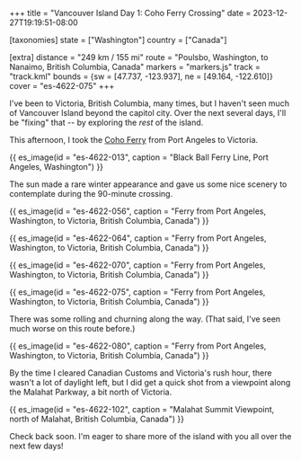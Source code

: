 +++
title = "Vancouver Island Day 1: Coho Ferry Crossing"
date = 2023-12-27T19:19:51-08:00

[taxonomies]
state = ["Washington"]
country = ["Canada"]

[extra]
distance = "249 km / 155 mi"
route = "Poulsbo, Washington, to Nanaimo, British Columbia, Canada"
markers = "markers.js"
track = "track.kml"
bounds = {sw = [47.737, -123.937], ne = [49.164, -122.610]}
cover = "es-4622-075"
+++

I've been to Victoria, British Columbia, many times, but I haven't seen much of Vancouver Island beyond the capitol city. Over the next several days, I'll be "fixing" that -- by exploring the _rest_ of the island.

<!-- more -->

This afternoon, I took the [Coho Ferry](https://www.cohoferry.com) from Port Angeles to Victoria.

{{ es_image(id = "es-4622-013", caption = "Black Ball Ferry Line, Port Angeles, Washington") }}

The sun made a rare winter appearance and gave us some nice scenery to contemplate during the 90-minute crossing.

{{ es_image(id = "es-4622-056", caption = "Ferry from Port Angeles, Washington, to Victoria, British Columbia, Canada") }}

{{ es_image(id = "es-4622-064", caption = "Ferry from Port Angeles, Washington, to Victoria, British Columbia, Canada") }}

{{ es_image(id = "es-4622-070", caption = "Ferry from Port Angeles, Washington, to Victoria, British Columbia, Canada") }}

{{ es_image(id = "es-4622-075", caption = "Ferry from Port Angeles, Washington, to Victoria, British Columbia, Canada") }}

There was some rolling and churning along the way. (That said, I've seen much worse on this route before.)

{{ es_image(id = "es-4622-080", caption = "Ferry from Port Angeles, Washington, to Victoria, British Columbia, Canada") }}

By the time I cleared Canadian Customs and Victoria's rush hour, there wasn't a lot of daylight left, but I did get a quick shot from a viewpoint along the Malahat Parkway, a bit north of Victoria.

{{ es_image(id = "es-4622-102", caption = "Malahat Summit Viewpoint, north of Malahat, British Columbia, Canada") }}

Check back soon. I'm eager to share more of the island with you all over the next few days!
